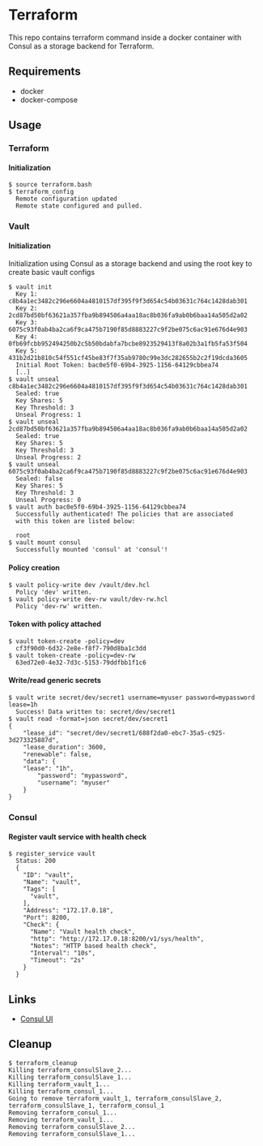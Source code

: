 # Terraform

This repo contains terraform command inside a docker container with Consul as a storage backend for Terraform.

## Requirements

* docker
* docker-compose

## Usage

### Terraform

#### Initialization


```
$ source terraform.bash
$ terraform_config
  Remote configuration updated
  Remote state configured and pulled.
```

### Vault

#### Initialization

Initialization using Consul as a storage backend and using the root key to create basic vault configs

```
$ vault init
  Key 1: c8b4a1ec3482c296e6604a4810157df395f9f3d654c54b03631c764c1428dab301
  Key 2: 2cd87bd50bf63621a357fba9b894506a4aa18ac8b036fa9ab0b6baa14a505d2a02
  Key 3: 6075c93f0ab4ba2ca6f9ca475b7190f85d8883227c9f2be075c6ac91e676d4e903
  Key 4: 0fb69fcbb952494250b2c5b50bdabfa7bcbe8923529413f8a02b3a1fb5fa53f504
  Key 5: 431b2d21b810c54f551cf45be83f7f35ab9780c99e3dc282655b2c2f19dcda3605
  Initial Root Token: bac0e5f0-69b4-3925-1156-64129cbbea74
  [..]
$ vault unseal c8b4a1ec3482c296e6604a4810157df395f9f3d654c54b03631c764c1428dab301
  Sealed: true
  Key Shares: 5
  Key Threshold: 3
  Unseal Progress: 1
$ vault unseal 2cd87bd50bf63621a357fba9b894506a4aa18ac8b036fa9ab0b6baa14a505d2a02
  Sealed: true
  Key Shares: 5
  Key Threshold: 3
  Unseal Progress: 2
$ vault unseal 6075c93f0ab4ba2ca6f9ca475b7190f85d8883227c9f2be075c6ac91e676d4e903
  Sealed: false
  Key Shares: 5
  Key Threshold: 3
  Unseal Progress: 0
$ vault auth bac0e5f0-69b4-3925-1156-64129cbbea74
  Successfully authenticated! The policies that are associated
  with this token are listed below:

  root
$ vault mount consul
  Successfully mounted 'consul' at 'consul'!
```

#### Policy creation

```
$ vault policy-write dev /vault/dev.hcl
  Policy 'dev' written.
$ vault policy-write dev-rw vault/dev-rw.hcl
  Policy 'dev-rw' written.
```

#### Token with policy attached

```
$ vault token-create -policy=dev
  cf3f90d0-6d32-2e8e-f8f7-790d8ba1c3dd
$ vault token-create -policy=dev-rw
  63ed72e0-4e32-7d3c-5153-79ddfbb1f1c6
```

#### Write/read generic secrets

```
$ vault write secret/dev/secret1 username=myuser password=mypassword lease=1h
  Success! Data written to: secret/dev/secret1
$ vault read -format=json secret/dev/secret1
{
	"lease_id": "secret/dev/secret1/688f2da0-ebc7-35a5-c925-3d273325887d",
	"lease_duration": 3600,
	"renewable": false,
	"data": {
    "lease": "1h",
		"password": "mypassword",
		"username": "myuser"
	}
}
```

### Consul

#### Register vault service with health check

```
$ register_service vault
  Status: 200
  {
    "ID": "vault",
    "Name": "vault",
    "Tags": [
      "vault",
    ],
    "Address": "172.17.0.18",
    "Port": 8200,
    "Check": {
      "Name": "Vault health check",
      "http": "http://172.17.0.18:8200/v1/sys/health",
      "Notes": "HTTP based health check",
      "Interval": "10s",
      "Timeout": "2s"
    }
  }
```

## Links

* [Consul UI](localhost:8500/ui)

## Cleanup

```
$ terraform_cleanup
Killing terraform_consulSlave_2...
Killing terraform_consulSlave_1...
Killing terraform_vault_1...
Killing terraform_consul_1...
Going to remove terraform_vault_1, terraform_consulSlave_2, terraform_consulSlave_1, terraform_consul_1
Removing terraform_consul_1...
Removing terraform_vault_1...
Removing terraform_consulSlave_2...
Removing terraform_consulSlave_1...
```
